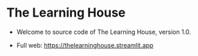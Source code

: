 # The Learning House 

- Welcome to source code of The Learning House, version 1.0.

- Full web: https://thelearninghouse.streamlit.app

